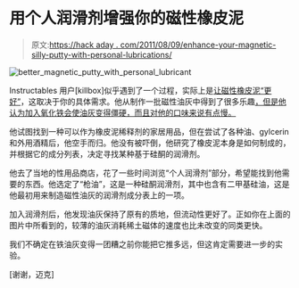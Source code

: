 # 用个人润滑剂增强你的磁性橡皮泥

> 原文:[https://hack aday . com/2011/08/09/enhance-your-magnetic-silly-putty-with-personal-lubrications/](https://hackaday.com/2011/08/09/enhance-your-magnetic-silly-putty-with-personal-lubricants/)

![better_magnetic_putty_with_personal_lubricant](../Images/cffad3b3136bead422c4240867d730e1.png "better_magnetic_putty_with_personal_lubricant")

Instructables 用户[killbox]似乎遇到了一个过程，实际上是[让磁性橡皮泥“更好”](http://www.instructables.com/id/Making-Better-Magnetic-Ferrous-Silly-putty-with)，这取决于你的具体需求。他从制作一批磁性油灰中得到了很多乐趣[，但是他认为加入氧化铁会使油灰变得僵硬，而且对他的口味来说有点慢。](http://hackaday.com/2011/06/10/magnetism-makes-silly-putty-fun-again/)

他试图找到一种可以作为橡皮泥稀释剂的家居用品，但在尝试了各种油、gylcerin 和外用酒精后，他空手而归。他没有被吓倒，他研究了橡皮泥本身是如何制成的，并根据它的成分列表，决定寻找某种基于硅酮的润滑剂。

他去了当地的性用品商店，花了一些时间浏览“个人润滑剂”部分，希望能找到他需要的东西。他选定了“枪油”，这是一种硅酮润滑剂，其中也含有二甲基硅油，这是他最初用来制造磁性油灰的润滑剂成分表上的一项。

加入润滑剂后，他发现油灰保持了原有的质地，但流动性更好了。正如你在上面的图片中所看到的，较薄的油灰消耗稀土磁体的速度也比未改变的同类更快。

我们不确定在铁油灰变得一团糟之前你能把它推多远，但这肯定需要进一步的实验。

[谢谢，迈克]